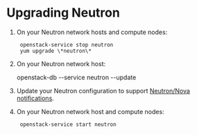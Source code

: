 # Upgrading Neutron

1. On your Neutron network hosts and compute nodes:

        openstack-service stop neutron
        yum upgrade \*neutron\*

1. On your Neutron network host:

      openstack-db --service neutron --update

1. Update your Neutron configuration to support [Neutron/Nova
  notifications][notifications].

1. On your Neutron network host and compute nodes:

        openstack-service start neutron

[notifications]: neutron-nova-notifications.html

